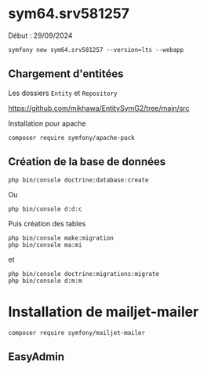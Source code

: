 # sym64.srv581257

Début : 29/09/2024

    symfony new sym64.srv581257 --version=lts --webapp

## Chargement d'entitées

Les dossiers `Entity` et `Repository`

https://github.com/mikhawa/EntitySymG2/tree/main/src

Installation pour apache

    composer require symfony/apache-pack

## Création de la base de données

    php bin/console doctrine:database:create

Ou

    php bin/console d:d:c

Puis création des tables

    php bin/console make:migration
    php bin/console ma:mi

et

    php bin/console doctrine:migrations:migrate
    php bin/console d:m:m

# Installation de mailjet-mailer

    composer require symfony/mailjet-mailer
    

## EasyAdmin
